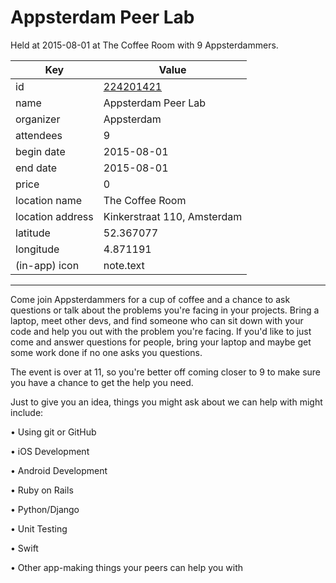 # Appsterdam Peer Lab
Held at 2015-08-01 at The Coffee Room with 9 Appsterdammers.
        
|Key|Value
|---|---|
|id|[224201421](https://www.meetup.com/appsterdam/events/224201421/)|
|name|Appsterdam Peer Lab|
|organizer|Appsterdam|
|attendees|9|
|begin date|2015-08-01|
|end date|2015-08-01|
|price|0|
|location name|The Coffee Room|
|location address|Kinkerstraat 110, Amsterdam|
|latitude|52.367077|
|longitude|4.871191|
|(in-app) icon|note.text|

---

Come join Appsterdammers for a cup of coffee and a chance to ask questions or talk about the problems you're facing in your projects. Bring a laptop, meet other devs, and find someone who can sit down with your code and help you out with the problem you're facing. If you'd like to just come and answer questions for people, bring your laptop and maybe get some work done if no one asks you questions.

The event is over at 11, so you're better off coming closer to 9 to make sure you have a chance to get the help you need.

Just to give you an idea, things you might ask about we can help with might include:

• Using git or GitHub

• iOS Development

• Android Development

• Ruby on Rails

• Python/Django

• Unit Testing

• Swift

• Other app-making things your peers can help you with


